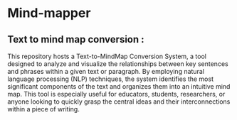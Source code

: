 # Mind-mapper

## Text to mind map conversion :

This repository hosts a Text-to-MindMap Conversion System, a tool designed to analyze and visualize the relationships between key sentences and phrases within a given text or paragraph. By employing natural language processing (NLP) techniques, the system identifies the most significant components of the text and organizes them into an intuitive mind map. This tool is especially useful for educators, students, researchers, or anyone looking to quickly grasp the central ideas and their interconnections within a piece of writing.
